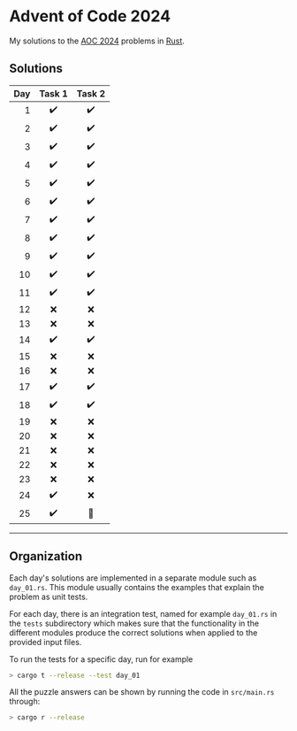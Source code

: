# Advent of Code 2024

My solutions to the [AOC 2024](https://adventofcode.com/2024) problems in [Rust](https://www.rust-lang.org/).

## Solutions

| Day  | Task 1 | Task 2  |
| ---: | :----: | :-----: | 
|  1 | :heavy_check_mark: | :heavy_check_mark: |  
|  2 | :heavy_check_mark: | :heavy_check_mark: |  
|  3 | :heavy_check_mark: | :heavy_check_mark: |  
|  4 | :heavy_check_mark: | :heavy_check_mark: |  
|  5 | :heavy_check_mark: | :heavy_check_mark: |  
|  6 | :heavy_check_mark: | :heavy_check_mark: |  
|  7 | :heavy_check_mark: | :heavy_check_mark: |  
|  8 | :heavy_check_mark: | :heavy_check_mark: |  
|  9 | :heavy_check_mark: | :heavy_check_mark: |  
| 10 | :heavy_check_mark: | :heavy_check_mark: |  
| 11 | :heavy_check_mark: | :heavy_check_mark: |  
| 12 | :x: | :x: |  
| 13 | :x: | :x: |  
| 14 | :heavy_check_mark: | :heavy_check_mark: |  
| 15 | :x: | :x: |  
| 16 | :x: | :x: |  
| 17 | :heavy_check_mark: | :heavy_check_mark: |  
| 18 | :heavy_check_mark: | :heavy_check_mark: |  
| 19 | :x: | :x: |  
| 20 | :x: | :x: |  
| 21 | :x: | :x: |  
| 22 | :x: | :x: |  
| 23 | :x: | :x: |  
| 24 | :heavy_check_mark: | :x: |  
| 25 | :heavy_check_mark: | :christmas_tree: |  

***

## Organization

Each day's solutions are implemented in a separate module such as `day_01.rs`. This module usually contains the examples that explain the problem as unit tests.

For each day, there is an integration test, named for example `day_01.rs` in the `tests` subdirectory which makes sure that the functionality in the different modules produce the correct solutions when applied to the provided input files.

To run the tests for a specific day, run for example

```sh
> cargo t --release --test day_01
```

All the puzzle answers can be shown by running the code in `src/main.rs` through:

```sh
> cargo r --release
```


